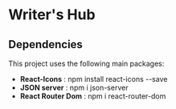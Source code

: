 # Writer's Hub

## Dependencies

This project uses the following main packages:

- **React-Icons** : npm install react-icons --save
- **JSON server** : npm i json-server
- **React Router Dom** : npm i react-router-dom